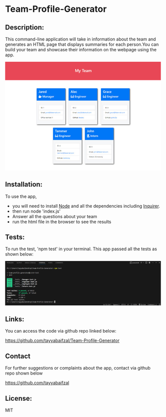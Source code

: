 # Team-Profile-Generator

## Description:

This command-line application will take in information about the team and generates an HTML page that displays summaries for each person.You can build your team and showcase their information on the webpage using the app. 

![Alt text](/images/2.png)

## Installation:
To use the app, 
- you will need to install [Node](https://www.npmjs.com/package/inquirer) and all the dependencies including [Inquirer](https://www.npmjs.com/package/inquirer).
- then run node 'index.js'
- Answer all the questions about your team
- run the html file in the browser to see the results

## Tests:
To run the test, 'npm test' in your terminal. This app passed all the tests as shown below:

![Alt text](/images/1.png)


## Links:
You can access the code via github repo linked below:

https://github.com/tayyabaifzal/Team-Profile-Generator

## Contact
For further suggestions or complaints about the app, contact via github repo shown below

https://github.com/tayyabaifzal


## License:
MIT